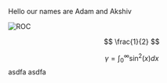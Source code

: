 Hello our names are Adam and Akshiv

![ROC](https://raw.githubusercontent.com/akshivbansal/phys408OpticalCavity/master/ROC.jpg) 


$$ \frac{1}{2} $$

$$\gamma = \int_0^{\infty} \sin^2(x) dx$$
asdfa
asdfa





<!--stackedit_data:
eyJoaXN0b3J5IjpbMTg0MTI2MjU4OCwtMjA2NzUzMTc0MSwtNj
MyNzYwNjc4LC0xMjkzNTIyNjQ0XX0=
-->